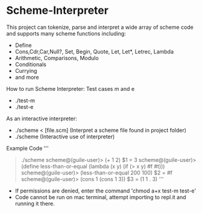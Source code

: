 # Scheme-Interpreter
This project can tokenize, parse and interpret a wide array of scheme code and supports many scheme functions including:
- Define
- Cons,Cdr,Car,Null?, Set, Begin, Quote, Let, Let*, Letrec, Lambda
- Arithmetic, Comparisons, Modulo
- Conditionals
- Currying
- and more


How to run Scheme Interpreter:
Test cases m and e
- ./test-m
- ./test-e

As an interactive interpreter:
- ./scheme < [file.scm] (Interpret a scheme file found in project folder)
- ./scheme (Interactive use of interpreter)

Example Code
'''
> ./scheme
scheme@(guile-user)> (+ 1 2)
$1 = 3
scheme@(guile-user)> (define less-than-or-equal
  (lambda (x y)
    (if (> x y) #f #t)))
scheme@(guile-user)> (less-than-or-equal 200 100)
$2 = #f
scheme@(guile-user)> (cons 1 (cons 1 3))
$3 = (1 1 . 3)
'''

* If permissions are denied, enter the command 'chmod a+x test-m test-e'
* Code cannot be run on mac terminal, attempt importing to repl.it and running it there.
